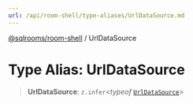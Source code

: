 ```yaml
---
url: /api/room-shell/type-aliases/UrlDataSource.md
---
```

[@sqlrooms/room-shell](../index.md) / UrlDataSource

# Type Alias: UrlDataSource

> **UrlDataSource**: `z.infer`<*typeof* [`UrlDataSource`](../variables/UrlDataSource.md)>
